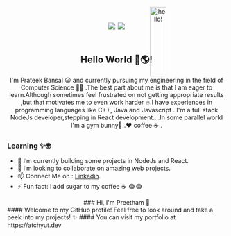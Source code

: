 <p align="center">
<img src="https://media.giphy.com/media/bcKmIWkUMCjVm/giphy.gif" width="20%" height="20%" style="position:absolute" alt="hello!" />
</p>

<h1 align="center"><a href="https://www.linkedin.com/in/prateek-bansal-734b191a4?"></a><img src="https://img.icons8.com/doodle/48/000000/linkedin--v2.png"/>
<img src="https://img.icons8.com/plasticine/100/000000/gmail.png&link=mailto:pulavarthi.preetham@gmail.com"/></h1>

<img src=""/>
</br>
<h2 align="center">  Hello World 👋🌎! </h2>

<p align="center">
I'm Prateek Bansal 😀 and currently pursuing my engineering in the field of Computer Science 👨‍💻 .The best part about me is that I am eager to learn.Although sometimes feel frustrated on not getting appropriate results ,but that motivates me to even work harder 🔥.I have experiences in programming languages like C++, Java and Javascript . I'm a full stack NodeJs developer,stepping in React development....In some parallel world I'm a gym bunny💪..❤ coffee ☕ .  
</p>


### Learning ✨🤓
- 🌱 I’m currently building some projects in NodeJs and React.
- 👯 I’m looking to collaborate on amazing web projects. 
- 📫 Connect Me on : [Linkedin](https://www.linkedin.com/in/prateek-bansal-734b191a4?).
- ⚡ Fun fact: I add sugar to my coffee ☕ 😂😂



<div align='center'>
### Hi, I'm Preetham 👋 
</div>
#### Welcome to my GitHub profile! Feel free to look around and take a peek into my projects! ✨
#### You can visit my portfolio at https://atchyut.dev


<!--
**theonly1me/theonly1me** is a ✨ _special_ ✨ repository because its `README.md` (this file) appears on your GitHub profile.

Here are some ideas to get you started:

- 🔭 I’m currently working on ...
- 🌱 I’m currently learning ...
- 👯 I’m looking to collaborate on ...
- 🤔 I’m looking for help with ...
- 💬 Ask me about ...
- 📫 How to reach me: ...
- 😄 Pronouns: ...
- ⚡ Fun fact: ...
-->
